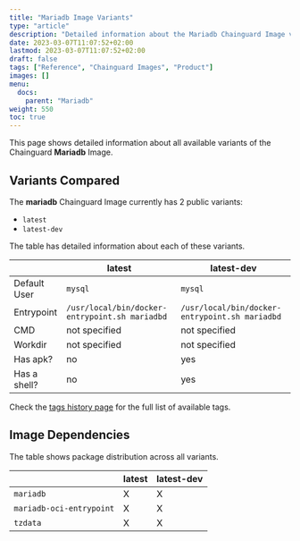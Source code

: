 ```yaml
---
title: "Mariadb Image Variants"
type: "article"
description: "Detailed information about the Mariadb Chainguard Image variants"
date: 2023-03-07T11:07:52+02:00
lastmod: 2023-03-07T11:07:52+02:00
draft: false
tags: ["Reference", "Chainguard Images", "Product"]
images: []
menu:
  docs:
    parent: "Mariadb"
weight: 550
toc: true
---
```


This page shows detailed information about all available variants of the Chainguard **Mariadb** Image.

## Variants Compared
The **mariadb** Chainguard Image currently has 2 public variants: 

- `latest`
- `latest-dev`

The table has detailed information about each of these variants.

|              | latest                                         | latest-dev                                     |
|--------------|------------------------------------------------|------------------------------------------------|
| Default User | `mysql`                                        | `mysql`                                        |
| Entrypoint   | `/usr/local/bin/docker-entrypoint.sh mariadbd` | `/usr/local/bin/docker-entrypoint.sh mariadbd` |
| CMD          | not specified                                  | not specified                                  |
| Workdir      | not specified                                  | not specified                                  |
| Has apk?     | no                                             | yes                                            |
| Has a shell? | no                                             | yes                                            |

Check the [tags history page](/chainguard/chainguard-images/reference/mariadb/tags_history/) for the full list of available tags.
## Image Dependencies
The table shows package distribution across all variants.

|                          | latest | latest-dev |
|--------------------------|--------|------------|
| `mariadb`                | X      | X          |
| `mariadb-oci-entrypoint` | X      | X          |
| `tzdata`                 | X      | X          |
